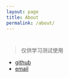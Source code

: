 ```yaml
---
layout: page
title: About
permalink: /about/
---
```

# 
> 仅供学习测试使用

* [github](https://github.com/wb94)
* [email](504187563@qq.com)